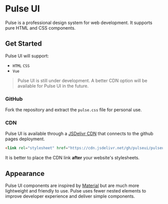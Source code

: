 # Pulse UI 

Pulse is a professional design system for web development. It supports pure HTML and CSS components. 

## Get Started 

Pulse UI will support: 
- `HTML` `CSS` 
- `Vue` 

> Pulse UI is still under development. A better CDN option will be available for Pulse UI in the future. 

### GitHub 

Fork the repository and extract the `pulse.css` file for personal use. 

### CDN 

Pulse UI is available through a [JSDelivr CDN](https://jsdelivr.com) that connects to the github pages deployment. 

```html
<link rel="stylesheet" href="https://cdn.jsdelivr.net/gh/pulseui/pulseui.github.io/pulse.css"/>
```

It is better to place the CDN link **after** your website's stylesheets. 

## Appearance 

Pulse UI components are inspired by [Material](https://material.io) but are much more lightweight and friendly to use. Pulse uses fewer nested elements to improve developer experience and deliver simple components. 
